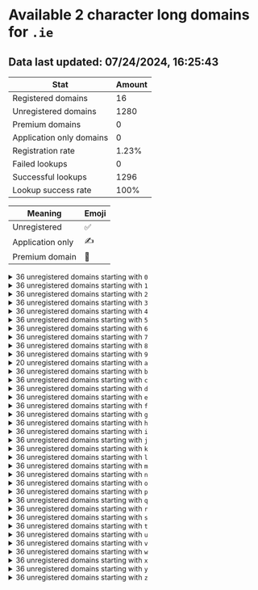 # Available 2 character long domains for `.ie`

## Data last updated: 07/24/2024, 16:25:43

|Stat|Amount|
|--|--|
|Registered domains|16|
|Unregistered domains|1280|
|Premium domains|0|
|Application only domains|0|
|Registration rate|1.23%|
|Failed lookups|0|
|Successful lookups|1296|
|Lookup success rate|100%|


|Meaning|Emoji|
|--|--|
|Unregistered|:white_check_mark:|
|Application only|:writing_hand:|
|Premium domain|:gem:|

<details>
<summary>36 unregistered domains starting with <bold><code>0</code></bold></summary>

|Type|Domain|
|--|--|
|:white_check_mark:|`00.ie`|
|:white_check_mark:|`01.ie`|
|:white_check_mark:|`02.ie`|
|:white_check_mark:|`03.ie`|
|:white_check_mark:|`04.ie`|
|:white_check_mark:|`05.ie`|
|:white_check_mark:|`06.ie`|
|:white_check_mark:|`07.ie`|
|:white_check_mark:|`08.ie`|
|:white_check_mark:|`09.ie`|
|:white_check_mark:|`0a.ie`|
|:white_check_mark:|`0b.ie`|
|:white_check_mark:|`0c.ie`|
|:white_check_mark:|`0d.ie`|
|:white_check_mark:|`0e.ie`|
|:white_check_mark:|`0f.ie`|
|:white_check_mark:|`0g.ie`|
|:white_check_mark:|`0h.ie`|
|:white_check_mark:|`0i.ie`|
|:white_check_mark:|`0j.ie`|
|:white_check_mark:|`0k.ie`|
|:white_check_mark:|`0l.ie`|
|:white_check_mark:|`0m.ie`|
|:white_check_mark:|`0n.ie`|
|:white_check_mark:|`0o.ie`|
|:white_check_mark:|`0p.ie`|
|:white_check_mark:|`0q.ie`|
|:white_check_mark:|`0r.ie`|
|:white_check_mark:|`0s.ie`|
|:white_check_mark:|`0t.ie`|
|:white_check_mark:|`0u.ie`|
|:white_check_mark:|`0v.ie`|
|:white_check_mark:|`0w.ie`|
|:white_check_mark:|`0x.ie`|
|:white_check_mark:|`0y.ie`|
|:white_check_mark:|`0z.ie`|
</details>
<details>
<summary>36 unregistered domains starting with <bold><code>1</code></bold></summary>

|Type|Domain|
|--|--|
|:white_check_mark:|`10.ie`|
|:white_check_mark:|`11.ie`|
|:white_check_mark:|`12.ie`|
|:white_check_mark:|`13.ie`|
|:white_check_mark:|`14.ie`|
|:white_check_mark:|`15.ie`|
|:white_check_mark:|`16.ie`|
|:white_check_mark:|`17.ie`|
|:white_check_mark:|`18.ie`|
|:white_check_mark:|`19.ie`|
|:white_check_mark:|`1a.ie`|
|:white_check_mark:|`1b.ie`|
|:white_check_mark:|`1c.ie`|
|:white_check_mark:|`1d.ie`|
|:white_check_mark:|`1e.ie`|
|:white_check_mark:|`1f.ie`|
|:white_check_mark:|`1g.ie`|
|:white_check_mark:|`1h.ie`|
|:white_check_mark:|`1i.ie`|
|:white_check_mark:|`1j.ie`|
|:white_check_mark:|`1k.ie`|
|:white_check_mark:|`1l.ie`|
|:white_check_mark:|`1m.ie`|
|:white_check_mark:|`1n.ie`|
|:white_check_mark:|`1o.ie`|
|:white_check_mark:|`1p.ie`|
|:white_check_mark:|`1q.ie`|
|:white_check_mark:|`1r.ie`|
|:white_check_mark:|`1s.ie`|
|:white_check_mark:|`1t.ie`|
|:white_check_mark:|`1u.ie`|
|:white_check_mark:|`1v.ie`|
|:white_check_mark:|`1w.ie`|
|:white_check_mark:|`1x.ie`|
|:white_check_mark:|`1y.ie`|
|:white_check_mark:|`1z.ie`|
</details>
<details>
<summary>36 unregistered domains starting with <bold><code>2</code></bold></summary>

|Type|Domain|
|--|--|
|:white_check_mark:|`20.ie`|
|:white_check_mark:|`21.ie`|
|:white_check_mark:|`22.ie`|
|:white_check_mark:|`23.ie`|
|:white_check_mark:|`24.ie`|
|:white_check_mark:|`25.ie`|
|:white_check_mark:|`26.ie`|
|:white_check_mark:|`27.ie`|
|:white_check_mark:|`28.ie`|
|:white_check_mark:|`29.ie`|
|:white_check_mark:|`2a.ie`|
|:white_check_mark:|`2b.ie`|
|:white_check_mark:|`2c.ie`|
|:white_check_mark:|`2d.ie`|
|:white_check_mark:|`2e.ie`|
|:white_check_mark:|`2f.ie`|
|:white_check_mark:|`2g.ie`|
|:white_check_mark:|`2h.ie`|
|:white_check_mark:|`2i.ie`|
|:white_check_mark:|`2j.ie`|
|:white_check_mark:|`2k.ie`|
|:white_check_mark:|`2l.ie`|
|:white_check_mark:|`2m.ie`|
|:white_check_mark:|`2n.ie`|
|:white_check_mark:|`2o.ie`|
|:white_check_mark:|`2p.ie`|
|:white_check_mark:|`2q.ie`|
|:white_check_mark:|`2r.ie`|
|:white_check_mark:|`2s.ie`|
|:white_check_mark:|`2t.ie`|
|:white_check_mark:|`2u.ie`|
|:white_check_mark:|`2v.ie`|
|:white_check_mark:|`2w.ie`|
|:white_check_mark:|`2x.ie`|
|:white_check_mark:|`2y.ie`|
|:white_check_mark:|`2z.ie`|
</details>
<details>
<summary>36 unregistered domains starting with <bold><code>3</code></bold></summary>

|Type|Domain|
|--|--|
|:white_check_mark:|`30.ie`|
|:white_check_mark:|`31.ie`|
|:white_check_mark:|`32.ie`|
|:white_check_mark:|`33.ie`|
|:white_check_mark:|`34.ie`|
|:white_check_mark:|`35.ie`|
|:white_check_mark:|`36.ie`|
|:white_check_mark:|`37.ie`|
|:white_check_mark:|`38.ie`|
|:white_check_mark:|`39.ie`|
|:white_check_mark:|`3a.ie`|
|:white_check_mark:|`3b.ie`|
|:white_check_mark:|`3c.ie`|
|:white_check_mark:|`3d.ie`|
|:white_check_mark:|`3e.ie`|
|:white_check_mark:|`3f.ie`|
|:white_check_mark:|`3g.ie`|
|:white_check_mark:|`3h.ie`|
|:white_check_mark:|`3i.ie`|
|:white_check_mark:|`3j.ie`|
|:white_check_mark:|`3k.ie`|
|:white_check_mark:|`3l.ie`|
|:white_check_mark:|`3m.ie`|
|:white_check_mark:|`3n.ie`|
|:white_check_mark:|`3o.ie`|
|:white_check_mark:|`3p.ie`|
|:white_check_mark:|`3q.ie`|
|:white_check_mark:|`3r.ie`|
|:white_check_mark:|`3s.ie`|
|:white_check_mark:|`3t.ie`|
|:white_check_mark:|`3u.ie`|
|:white_check_mark:|`3v.ie`|
|:white_check_mark:|`3w.ie`|
|:white_check_mark:|`3x.ie`|
|:white_check_mark:|`3y.ie`|
|:white_check_mark:|`3z.ie`|
</details>
<details>
<summary>36 unregistered domains starting with <bold><code>4</code></bold></summary>

|Type|Domain|
|--|--|
|:white_check_mark:|`40.ie`|
|:white_check_mark:|`41.ie`|
|:white_check_mark:|`42.ie`|
|:white_check_mark:|`43.ie`|
|:white_check_mark:|`44.ie`|
|:white_check_mark:|`45.ie`|
|:white_check_mark:|`46.ie`|
|:white_check_mark:|`47.ie`|
|:white_check_mark:|`48.ie`|
|:white_check_mark:|`49.ie`|
|:white_check_mark:|`4a.ie`|
|:white_check_mark:|`4b.ie`|
|:white_check_mark:|`4c.ie`|
|:white_check_mark:|`4d.ie`|
|:white_check_mark:|`4e.ie`|
|:white_check_mark:|`4f.ie`|
|:white_check_mark:|`4g.ie`|
|:white_check_mark:|`4h.ie`|
|:white_check_mark:|`4i.ie`|
|:white_check_mark:|`4j.ie`|
|:white_check_mark:|`4k.ie`|
|:white_check_mark:|`4l.ie`|
|:white_check_mark:|`4m.ie`|
|:white_check_mark:|`4n.ie`|
|:white_check_mark:|`4o.ie`|
|:white_check_mark:|`4p.ie`|
|:white_check_mark:|`4q.ie`|
|:white_check_mark:|`4r.ie`|
|:white_check_mark:|`4s.ie`|
|:white_check_mark:|`4t.ie`|
|:white_check_mark:|`4u.ie`|
|:white_check_mark:|`4v.ie`|
|:white_check_mark:|`4w.ie`|
|:white_check_mark:|`4x.ie`|
|:white_check_mark:|`4y.ie`|
|:white_check_mark:|`4z.ie`|
</details>
<details>
<summary>36 unregistered domains starting with <bold><code>5</code></bold></summary>

|Type|Domain|
|--|--|
|:white_check_mark:|`50.ie`|
|:white_check_mark:|`51.ie`|
|:white_check_mark:|`52.ie`|
|:white_check_mark:|`53.ie`|
|:white_check_mark:|`54.ie`|
|:white_check_mark:|`55.ie`|
|:white_check_mark:|`56.ie`|
|:white_check_mark:|`57.ie`|
|:white_check_mark:|`58.ie`|
|:white_check_mark:|`59.ie`|
|:white_check_mark:|`5a.ie`|
|:white_check_mark:|`5b.ie`|
|:white_check_mark:|`5c.ie`|
|:white_check_mark:|`5d.ie`|
|:white_check_mark:|`5e.ie`|
|:white_check_mark:|`5f.ie`|
|:white_check_mark:|`5g.ie`|
|:white_check_mark:|`5h.ie`|
|:white_check_mark:|`5i.ie`|
|:white_check_mark:|`5j.ie`|
|:white_check_mark:|`5k.ie`|
|:white_check_mark:|`5l.ie`|
|:white_check_mark:|`5m.ie`|
|:white_check_mark:|`5n.ie`|
|:white_check_mark:|`5o.ie`|
|:white_check_mark:|`5p.ie`|
|:white_check_mark:|`5q.ie`|
|:white_check_mark:|`5r.ie`|
|:white_check_mark:|`5s.ie`|
|:white_check_mark:|`5t.ie`|
|:white_check_mark:|`5u.ie`|
|:white_check_mark:|`5v.ie`|
|:white_check_mark:|`5w.ie`|
|:white_check_mark:|`5x.ie`|
|:white_check_mark:|`5y.ie`|
|:white_check_mark:|`5z.ie`|
</details>
<details>
<summary>36 unregistered domains starting with <bold><code>6</code></bold></summary>

|Type|Domain|
|--|--|
|:white_check_mark:|`60.ie`|
|:white_check_mark:|`61.ie`|
|:white_check_mark:|`62.ie`|
|:white_check_mark:|`63.ie`|
|:white_check_mark:|`64.ie`|
|:white_check_mark:|`65.ie`|
|:white_check_mark:|`66.ie`|
|:white_check_mark:|`67.ie`|
|:white_check_mark:|`68.ie`|
|:white_check_mark:|`69.ie`|
|:white_check_mark:|`6a.ie`|
|:white_check_mark:|`6b.ie`|
|:white_check_mark:|`6c.ie`|
|:white_check_mark:|`6d.ie`|
|:white_check_mark:|`6e.ie`|
|:white_check_mark:|`6f.ie`|
|:white_check_mark:|`6g.ie`|
|:white_check_mark:|`6h.ie`|
|:white_check_mark:|`6i.ie`|
|:white_check_mark:|`6j.ie`|
|:white_check_mark:|`6k.ie`|
|:white_check_mark:|`6l.ie`|
|:white_check_mark:|`6m.ie`|
|:white_check_mark:|`6n.ie`|
|:white_check_mark:|`6o.ie`|
|:white_check_mark:|`6p.ie`|
|:white_check_mark:|`6q.ie`|
|:white_check_mark:|`6r.ie`|
|:white_check_mark:|`6s.ie`|
|:white_check_mark:|`6t.ie`|
|:white_check_mark:|`6u.ie`|
|:white_check_mark:|`6v.ie`|
|:white_check_mark:|`6w.ie`|
|:white_check_mark:|`6x.ie`|
|:white_check_mark:|`6y.ie`|
|:white_check_mark:|`6z.ie`|
</details>
<details>
<summary>36 unregistered domains starting with <bold><code>7</code></bold></summary>

|Type|Domain|
|--|--|
|:white_check_mark:|`70.ie`|
|:white_check_mark:|`71.ie`|
|:white_check_mark:|`72.ie`|
|:white_check_mark:|`73.ie`|
|:white_check_mark:|`74.ie`|
|:white_check_mark:|`75.ie`|
|:white_check_mark:|`76.ie`|
|:white_check_mark:|`77.ie`|
|:white_check_mark:|`78.ie`|
|:white_check_mark:|`79.ie`|
|:white_check_mark:|`7a.ie`|
|:white_check_mark:|`7b.ie`|
|:white_check_mark:|`7c.ie`|
|:white_check_mark:|`7d.ie`|
|:white_check_mark:|`7e.ie`|
|:white_check_mark:|`7f.ie`|
|:white_check_mark:|`7g.ie`|
|:white_check_mark:|`7h.ie`|
|:white_check_mark:|`7i.ie`|
|:white_check_mark:|`7j.ie`|
|:white_check_mark:|`7k.ie`|
|:white_check_mark:|`7l.ie`|
|:white_check_mark:|`7m.ie`|
|:white_check_mark:|`7n.ie`|
|:white_check_mark:|`7o.ie`|
|:white_check_mark:|`7p.ie`|
|:white_check_mark:|`7q.ie`|
|:white_check_mark:|`7r.ie`|
|:white_check_mark:|`7s.ie`|
|:white_check_mark:|`7t.ie`|
|:white_check_mark:|`7u.ie`|
|:white_check_mark:|`7v.ie`|
|:white_check_mark:|`7w.ie`|
|:white_check_mark:|`7x.ie`|
|:white_check_mark:|`7y.ie`|
|:white_check_mark:|`7z.ie`|
</details>
<details>
<summary>36 unregistered domains starting with <bold><code>8</code></bold></summary>

|Type|Domain|
|--|--|
|:white_check_mark:|`80.ie`|
|:white_check_mark:|`81.ie`|
|:white_check_mark:|`82.ie`|
|:white_check_mark:|`83.ie`|
|:white_check_mark:|`84.ie`|
|:white_check_mark:|`85.ie`|
|:white_check_mark:|`86.ie`|
|:white_check_mark:|`87.ie`|
|:white_check_mark:|`88.ie`|
|:white_check_mark:|`89.ie`|
|:white_check_mark:|`8a.ie`|
|:white_check_mark:|`8b.ie`|
|:white_check_mark:|`8c.ie`|
|:white_check_mark:|`8d.ie`|
|:white_check_mark:|`8e.ie`|
|:white_check_mark:|`8f.ie`|
|:white_check_mark:|`8g.ie`|
|:white_check_mark:|`8h.ie`|
|:white_check_mark:|`8i.ie`|
|:white_check_mark:|`8j.ie`|
|:white_check_mark:|`8k.ie`|
|:white_check_mark:|`8l.ie`|
|:white_check_mark:|`8m.ie`|
|:white_check_mark:|`8n.ie`|
|:white_check_mark:|`8o.ie`|
|:white_check_mark:|`8p.ie`|
|:white_check_mark:|`8q.ie`|
|:white_check_mark:|`8r.ie`|
|:white_check_mark:|`8s.ie`|
|:white_check_mark:|`8t.ie`|
|:white_check_mark:|`8u.ie`|
|:white_check_mark:|`8v.ie`|
|:white_check_mark:|`8w.ie`|
|:white_check_mark:|`8x.ie`|
|:white_check_mark:|`8y.ie`|
|:white_check_mark:|`8z.ie`|
</details>
<details>
<summary>36 unregistered domains starting with <bold><code>9</code></bold></summary>

|Type|Domain|
|--|--|
|:white_check_mark:|`90.ie`|
|:white_check_mark:|`91.ie`|
|:white_check_mark:|`92.ie`|
|:white_check_mark:|`93.ie`|
|:white_check_mark:|`94.ie`|
|:white_check_mark:|`95.ie`|
|:white_check_mark:|`96.ie`|
|:white_check_mark:|`97.ie`|
|:white_check_mark:|`98.ie`|
|:white_check_mark:|`99.ie`|
|:white_check_mark:|`9a.ie`|
|:white_check_mark:|`9b.ie`|
|:white_check_mark:|`9c.ie`|
|:white_check_mark:|`9d.ie`|
|:white_check_mark:|`9e.ie`|
|:white_check_mark:|`9f.ie`|
|:white_check_mark:|`9g.ie`|
|:white_check_mark:|`9h.ie`|
|:white_check_mark:|`9i.ie`|
|:white_check_mark:|`9j.ie`|
|:white_check_mark:|`9k.ie`|
|:white_check_mark:|`9l.ie`|
|:white_check_mark:|`9m.ie`|
|:white_check_mark:|`9n.ie`|
|:white_check_mark:|`9o.ie`|
|:white_check_mark:|`9p.ie`|
|:white_check_mark:|`9q.ie`|
|:white_check_mark:|`9r.ie`|
|:white_check_mark:|`9s.ie`|
|:white_check_mark:|`9t.ie`|
|:white_check_mark:|`9u.ie`|
|:white_check_mark:|`9v.ie`|
|:white_check_mark:|`9w.ie`|
|:white_check_mark:|`9x.ie`|
|:white_check_mark:|`9y.ie`|
|:white_check_mark:|`9z.ie`|
</details>
<details>
<summary>20 unregistered domains starting with <bold><code>a</code></bold></summary>

|Type|Domain|
|--|--|
|:white_check_mark:|`a0.ie`|
|:white_check_mark:|`a1.ie`|
|:white_check_mark:|`a2.ie`|
|:white_check_mark:|`a3.ie`|
|:white_check_mark:|`a4.ie`|
|:white_check_mark:|`a5.ie`|
|:white_check_mark:|`a6.ie`|
|:white_check_mark:|`a7.ie`|
|:white_check_mark:|`a8.ie`|
|:white_check_mark:|`a9.ie`|
|:white_check_mark:|`aq.ie`|
|:white_check_mark:|`ar.ie`|
|:white_check_mark:|`as.ie`|
|:white_check_mark:|`at.ie`|
|:white_check_mark:|`au.ie`|
|:white_check_mark:|`av.ie`|
|:white_check_mark:|`aw.ie`|
|:white_check_mark:|`ax.ie`|
|:white_check_mark:|`ay.ie`|
|:white_check_mark:|`az.ie`|
</details>
<details>
<summary>36 unregistered domains starting with <bold><code>b</code></bold></summary>

|Type|Domain|
|--|--|
|:white_check_mark:|`b0.ie`|
|:white_check_mark:|`b1.ie`|
|:white_check_mark:|`b2.ie`|
|:white_check_mark:|`b3.ie`|
|:white_check_mark:|`b4.ie`|
|:white_check_mark:|`b5.ie`|
|:white_check_mark:|`b6.ie`|
|:white_check_mark:|`b7.ie`|
|:white_check_mark:|`b8.ie`|
|:white_check_mark:|`b9.ie`|
|:white_check_mark:|`ba.ie`|
|:white_check_mark:|`bb.ie`|
|:white_check_mark:|`bc.ie`|
|:white_check_mark:|`bd.ie`|
|:white_check_mark:|`be.ie`|
|:white_check_mark:|`bf.ie`|
|:white_check_mark:|`bg.ie`|
|:white_check_mark:|`bh.ie`|
|:white_check_mark:|`bi.ie`|
|:white_check_mark:|`bj.ie`|
|:white_check_mark:|`bk.ie`|
|:white_check_mark:|`bl.ie`|
|:white_check_mark:|`bm.ie`|
|:white_check_mark:|`bn.ie`|
|:white_check_mark:|`bo.ie`|
|:white_check_mark:|`bp.ie`|
|:white_check_mark:|`bq.ie`|
|:white_check_mark:|`br.ie`|
|:white_check_mark:|`bs.ie`|
|:white_check_mark:|`bt.ie`|
|:white_check_mark:|`bu.ie`|
|:white_check_mark:|`bv.ie`|
|:white_check_mark:|`bw.ie`|
|:white_check_mark:|`bx.ie`|
|:white_check_mark:|`by.ie`|
|:white_check_mark:|`bz.ie`|
</details>
<details>
<summary>36 unregistered domains starting with <bold><code>c</code></bold></summary>

|Type|Domain|
|--|--|
|:white_check_mark:|`c0.ie`|
|:white_check_mark:|`c1.ie`|
|:white_check_mark:|`c2.ie`|
|:white_check_mark:|`c3.ie`|
|:white_check_mark:|`c4.ie`|
|:white_check_mark:|`c5.ie`|
|:white_check_mark:|`c6.ie`|
|:white_check_mark:|`c7.ie`|
|:white_check_mark:|`c8.ie`|
|:white_check_mark:|`c9.ie`|
|:white_check_mark:|`ca.ie`|
|:white_check_mark:|`cb.ie`|
|:white_check_mark:|`cc.ie`|
|:white_check_mark:|`cd.ie`|
|:white_check_mark:|`ce.ie`|
|:white_check_mark:|`cf.ie`|
|:white_check_mark:|`cg.ie`|
|:white_check_mark:|`ch.ie`|
|:white_check_mark:|`ci.ie`|
|:white_check_mark:|`cj.ie`|
|:white_check_mark:|`ck.ie`|
|:white_check_mark:|`cl.ie`|
|:white_check_mark:|`cm.ie`|
|:white_check_mark:|`cn.ie`|
|:white_check_mark:|`co.ie`|
|:white_check_mark:|`cp.ie`|
|:white_check_mark:|`cq.ie`|
|:white_check_mark:|`cr.ie`|
|:white_check_mark:|`cs.ie`|
|:white_check_mark:|`ct.ie`|
|:white_check_mark:|`cu.ie`|
|:white_check_mark:|`cv.ie`|
|:white_check_mark:|`cw.ie`|
|:white_check_mark:|`cx.ie`|
|:white_check_mark:|`cy.ie`|
|:white_check_mark:|`cz.ie`|
</details>
<details>
<summary>36 unregistered domains starting with <bold><code>d</code></bold></summary>

|Type|Domain|
|--|--|
|:white_check_mark:|`d0.ie`|
|:white_check_mark:|`d1.ie`|
|:white_check_mark:|`d2.ie`|
|:white_check_mark:|`d3.ie`|
|:white_check_mark:|`d4.ie`|
|:white_check_mark:|`d5.ie`|
|:white_check_mark:|`d6.ie`|
|:white_check_mark:|`d7.ie`|
|:white_check_mark:|`d8.ie`|
|:white_check_mark:|`d9.ie`|
|:white_check_mark:|`da.ie`|
|:white_check_mark:|`db.ie`|
|:white_check_mark:|`dc.ie`|
|:white_check_mark:|`dd.ie`|
|:white_check_mark:|`de.ie`|
|:white_check_mark:|`df.ie`|
|:white_check_mark:|`dg.ie`|
|:white_check_mark:|`dh.ie`|
|:white_check_mark:|`di.ie`|
|:white_check_mark:|`dj.ie`|
|:white_check_mark:|`dk.ie`|
|:white_check_mark:|`dl.ie`|
|:white_check_mark:|`dm.ie`|
|:white_check_mark:|`dn.ie`|
|:white_check_mark:|`do.ie`|
|:white_check_mark:|`dp.ie`|
|:white_check_mark:|`dq.ie`|
|:white_check_mark:|`dr.ie`|
|:white_check_mark:|`ds.ie`|
|:white_check_mark:|`dt.ie`|
|:white_check_mark:|`du.ie`|
|:white_check_mark:|`dv.ie`|
|:white_check_mark:|`dw.ie`|
|:white_check_mark:|`dx.ie`|
|:white_check_mark:|`dy.ie`|
|:white_check_mark:|`dz.ie`|
</details>
<details>
<summary>36 unregistered domains starting with <bold><code>e</code></bold></summary>

|Type|Domain|
|--|--|
|:white_check_mark:|`e0.ie`|
|:white_check_mark:|`e1.ie`|
|:white_check_mark:|`e2.ie`|
|:white_check_mark:|`e3.ie`|
|:white_check_mark:|`e4.ie`|
|:white_check_mark:|`e5.ie`|
|:white_check_mark:|`e6.ie`|
|:white_check_mark:|`e7.ie`|
|:white_check_mark:|`e8.ie`|
|:white_check_mark:|`e9.ie`|
|:white_check_mark:|`ea.ie`|
|:white_check_mark:|`eb.ie`|
|:white_check_mark:|`ec.ie`|
|:white_check_mark:|`ed.ie`|
|:white_check_mark:|`ee.ie`|
|:white_check_mark:|`ef.ie`|
|:white_check_mark:|`eg.ie`|
|:white_check_mark:|`eh.ie`|
|:white_check_mark:|`ei.ie`|
|:white_check_mark:|`ej.ie`|
|:white_check_mark:|`ek.ie`|
|:white_check_mark:|`el.ie`|
|:white_check_mark:|`em.ie`|
|:white_check_mark:|`en.ie`|
|:white_check_mark:|`eo.ie`|
|:white_check_mark:|`ep.ie`|
|:white_check_mark:|`eq.ie`|
|:white_check_mark:|`er.ie`|
|:white_check_mark:|`es.ie`|
|:white_check_mark:|`et.ie`|
|:white_check_mark:|`eu.ie`|
|:white_check_mark:|`ev.ie`|
|:white_check_mark:|`ew.ie`|
|:white_check_mark:|`ex.ie`|
|:white_check_mark:|`ey.ie`|
|:white_check_mark:|`ez.ie`|
</details>
<details>
<summary>36 unregistered domains starting with <bold><code>f</code></bold></summary>

|Type|Domain|
|--|--|
|:white_check_mark:|`f0.ie`|
|:white_check_mark:|`f1.ie`|
|:white_check_mark:|`f2.ie`|
|:white_check_mark:|`f3.ie`|
|:white_check_mark:|`f4.ie`|
|:white_check_mark:|`f5.ie`|
|:white_check_mark:|`f6.ie`|
|:white_check_mark:|`f7.ie`|
|:white_check_mark:|`f8.ie`|
|:white_check_mark:|`f9.ie`|
|:white_check_mark:|`fa.ie`|
|:white_check_mark:|`fb.ie`|
|:white_check_mark:|`fc.ie`|
|:white_check_mark:|`fd.ie`|
|:white_check_mark:|`fe.ie`|
|:white_check_mark:|`ff.ie`|
|:white_check_mark:|`fg.ie`|
|:white_check_mark:|`fh.ie`|
|:white_check_mark:|`fi.ie`|
|:white_check_mark:|`fj.ie`|
|:white_check_mark:|`fk.ie`|
|:white_check_mark:|`fl.ie`|
|:white_check_mark:|`fm.ie`|
|:white_check_mark:|`fn.ie`|
|:white_check_mark:|`fo.ie`|
|:white_check_mark:|`fp.ie`|
|:white_check_mark:|`fq.ie`|
|:white_check_mark:|`fr.ie`|
|:white_check_mark:|`fs.ie`|
|:white_check_mark:|`ft.ie`|
|:white_check_mark:|`fu.ie`|
|:white_check_mark:|`fv.ie`|
|:white_check_mark:|`fw.ie`|
|:white_check_mark:|`fx.ie`|
|:white_check_mark:|`fy.ie`|
|:white_check_mark:|`fz.ie`|
</details>
<details>
<summary>36 unregistered domains starting with <bold><code>g</code></bold></summary>

|Type|Domain|
|--|--|
|:white_check_mark:|`g0.ie`|
|:white_check_mark:|`g1.ie`|
|:white_check_mark:|`g2.ie`|
|:white_check_mark:|`g3.ie`|
|:white_check_mark:|`g4.ie`|
|:white_check_mark:|`g5.ie`|
|:white_check_mark:|`g6.ie`|
|:white_check_mark:|`g7.ie`|
|:white_check_mark:|`g8.ie`|
|:white_check_mark:|`g9.ie`|
|:white_check_mark:|`ga.ie`|
|:white_check_mark:|`gb.ie`|
|:white_check_mark:|`gc.ie`|
|:white_check_mark:|`gd.ie`|
|:white_check_mark:|`ge.ie`|
|:white_check_mark:|`gf.ie`|
|:white_check_mark:|`gg.ie`|
|:white_check_mark:|`gh.ie`|
|:white_check_mark:|`gi.ie`|
|:white_check_mark:|`gj.ie`|
|:white_check_mark:|`gk.ie`|
|:white_check_mark:|`gl.ie`|
|:white_check_mark:|`gm.ie`|
|:white_check_mark:|`gn.ie`|
|:white_check_mark:|`go.ie`|
|:white_check_mark:|`gp.ie`|
|:white_check_mark:|`gq.ie`|
|:white_check_mark:|`gr.ie`|
|:white_check_mark:|`gs.ie`|
|:white_check_mark:|`gt.ie`|
|:white_check_mark:|`gu.ie`|
|:white_check_mark:|`gv.ie`|
|:white_check_mark:|`gw.ie`|
|:white_check_mark:|`gx.ie`|
|:white_check_mark:|`gy.ie`|
|:white_check_mark:|`gz.ie`|
</details>
<details>
<summary>36 unregistered domains starting with <bold><code>h</code></bold></summary>

|Type|Domain|
|--|--|
|:white_check_mark:|`h0.ie`|
|:white_check_mark:|`h1.ie`|
|:white_check_mark:|`h2.ie`|
|:white_check_mark:|`h3.ie`|
|:white_check_mark:|`h4.ie`|
|:white_check_mark:|`h5.ie`|
|:white_check_mark:|`h6.ie`|
|:white_check_mark:|`h7.ie`|
|:white_check_mark:|`h8.ie`|
|:white_check_mark:|`h9.ie`|
|:white_check_mark:|`ha.ie`|
|:white_check_mark:|`hb.ie`|
|:white_check_mark:|`hc.ie`|
|:white_check_mark:|`hd.ie`|
|:white_check_mark:|`he.ie`|
|:white_check_mark:|`hf.ie`|
|:white_check_mark:|`hg.ie`|
|:white_check_mark:|`hh.ie`|
|:white_check_mark:|`hi.ie`|
|:white_check_mark:|`hj.ie`|
|:white_check_mark:|`hk.ie`|
|:white_check_mark:|`hl.ie`|
|:white_check_mark:|`hm.ie`|
|:white_check_mark:|`hn.ie`|
|:white_check_mark:|`ho.ie`|
|:white_check_mark:|`hp.ie`|
|:white_check_mark:|`hq.ie`|
|:white_check_mark:|`hr.ie`|
|:white_check_mark:|`hs.ie`|
|:white_check_mark:|`ht.ie`|
|:white_check_mark:|`hu.ie`|
|:white_check_mark:|`hv.ie`|
|:white_check_mark:|`hw.ie`|
|:white_check_mark:|`hx.ie`|
|:white_check_mark:|`hy.ie`|
|:white_check_mark:|`hz.ie`|
</details>
<details>
<summary>36 unregistered domains starting with <bold><code>i</code></bold></summary>

|Type|Domain|
|--|--|
|:white_check_mark:|`i0.ie`|
|:white_check_mark:|`i1.ie`|
|:white_check_mark:|`i2.ie`|
|:white_check_mark:|`i3.ie`|
|:white_check_mark:|`i4.ie`|
|:white_check_mark:|`i5.ie`|
|:white_check_mark:|`i6.ie`|
|:white_check_mark:|`i7.ie`|
|:white_check_mark:|`i8.ie`|
|:white_check_mark:|`i9.ie`|
|:white_check_mark:|`ia.ie`|
|:white_check_mark:|`ib.ie`|
|:white_check_mark:|`ic.ie`|
|:white_check_mark:|`id.ie`|
|:white_check_mark:|`ie.ie`|
|:white_check_mark:|`if.ie`|
|:white_check_mark:|`ig.ie`|
|:white_check_mark:|`ih.ie`|
|:white_check_mark:|`ii.ie`|
|:white_check_mark:|`ij.ie`|
|:white_check_mark:|`ik.ie`|
|:white_check_mark:|`il.ie`|
|:white_check_mark:|`im.ie`|
|:white_check_mark:|`in.ie`|
|:white_check_mark:|`io.ie`|
|:white_check_mark:|`ip.ie`|
|:white_check_mark:|`iq.ie`|
|:white_check_mark:|`ir.ie`|
|:white_check_mark:|`is.ie`|
|:white_check_mark:|`it.ie`|
|:white_check_mark:|`iu.ie`|
|:white_check_mark:|`iv.ie`|
|:white_check_mark:|`iw.ie`|
|:white_check_mark:|`ix.ie`|
|:white_check_mark:|`iy.ie`|
|:white_check_mark:|`iz.ie`|
</details>
<details>
<summary>36 unregistered domains starting with <bold><code>j</code></bold></summary>

|Type|Domain|
|--|--|
|:white_check_mark:|`j0.ie`|
|:white_check_mark:|`j1.ie`|
|:white_check_mark:|`j2.ie`|
|:white_check_mark:|`j3.ie`|
|:white_check_mark:|`j4.ie`|
|:white_check_mark:|`j5.ie`|
|:white_check_mark:|`j6.ie`|
|:white_check_mark:|`j7.ie`|
|:white_check_mark:|`j8.ie`|
|:white_check_mark:|`j9.ie`|
|:white_check_mark:|`ja.ie`|
|:white_check_mark:|`jb.ie`|
|:white_check_mark:|`jc.ie`|
|:white_check_mark:|`jd.ie`|
|:white_check_mark:|`je.ie`|
|:white_check_mark:|`jf.ie`|
|:white_check_mark:|`jg.ie`|
|:white_check_mark:|`jh.ie`|
|:white_check_mark:|`ji.ie`|
|:white_check_mark:|`jj.ie`|
|:white_check_mark:|`jk.ie`|
|:white_check_mark:|`jl.ie`|
|:white_check_mark:|`jm.ie`|
|:white_check_mark:|`jn.ie`|
|:white_check_mark:|`jo.ie`|
|:white_check_mark:|`jp.ie`|
|:white_check_mark:|`jq.ie`|
|:white_check_mark:|`jr.ie`|
|:white_check_mark:|`js.ie`|
|:white_check_mark:|`jt.ie`|
|:white_check_mark:|`ju.ie`|
|:white_check_mark:|`jv.ie`|
|:white_check_mark:|`jw.ie`|
|:white_check_mark:|`jx.ie`|
|:white_check_mark:|`jy.ie`|
|:white_check_mark:|`jz.ie`|
</details>
<details>
<summary>36 unregistered domains starting with <bold><code>k</code></bold></summary>

|Type|Domain|
|--|--|
|:white_check_mark:|`k0.ie`|
|:white_check_mark:|`k1.ie`|
|:white_check_mark:|`k2.ie`|
|:white_check_mark:|`k3.ie`|
|:white_check_mark:|`k4.ie`|
|:white_check_mark:|`k5.ie`|
|:white_check_mark:|`k6.ie`|
|:white_check_mark:|`k7.ie`|
|:white_check_mark:|`k8.ie`|
|:white_check_mark:|`k9.ie`|
|:white_check_mark:|`ka.ie`|
|:white_check_mark:|`kb.ie`|
|:white_check_mark:|`kc.ie`|
|:white_check_mark:|`kd.ie`|
|:white_check_mark:|`ke.ie`|
|:white_check_mark:|`kf.ie`|
|:white_check_mark:|`kg.ie`|
|:white_check_mark:|`kh.ie`|
|:white_check_mark:|`ki.ie`|
|:white_check_mark:|`kj.ie`|
|:white_check_mark:|`kk.ie`|
|:white_check_mark:|`kl.ie`|
|:white_check_mark:|`km.ie`|
|:white_check_mark:|`kn.ie`|
|:white_check_mark:|`ko.ie`|
|:white_check_mark:|`kp.ie`|
|:white_check_mark:|`kq.ie`|
|:white_check_mark:|`kr.ie`|
|:white_check_mark:|`ks.ie`|
|:white_check_mark:|`kt.ie`|
|:white_check_mark:|`ku.ie`|
|:white_check_mark:|`kv.ie`|
|:white_check_mark:|`kw.ie`|
|:white_check_mark:|`kx.ie`|
|:white_check_mark:|`ky.ie`|
|:white_check_mark:|`kz.ie`|
</details>
<details>
<summary>36 unregistered domains starting with <bold><code>l</code></bold></summary>

|Type|Domain|
|--|--|
|:white_check_mark:|`l0.ie`|
|:white_check_mark:|`l1.ie`|
|:white_check_mark:|`l2.ie`|
|:white_check_mark:|`l3.ie`|
|:white_check_mark:|`l4.ie`|
|:white_check_mark:|`l5.ie`|
|:white_check_mark:|`l6.ie`|
|:white_check_mark:|`l7.ie`|
|:white_check_mark:|`l8.ie`|
|:white_check_mark:|`l9.ie`|
|:white_check_mark:|`la.ie`|
|:white_check_mark:|`lb.ie`|
|:white_check_mark:|`lc.ie`|
|:white_check_mark:|`ld.ie`|
|:white_check_mark:|`le.ie`|
|:white_check_mark:|`lf.ie`|
|:white_check_mark:|`lg.ie`|
|:white_check_mark:|`lh.ie`|
|:white_check_mark:|`li.ie`|
|:white_check_mark:|`lj.ie`|
|:white_check_mark:|`lk.ie`|
|:white_check_mark:|`ll.ie`|
|:white_check_mark:|`lm.ie`|
|:white_check_mark:|`ln.ie`|
|:white_check_mark:|`lo.ie`|
|:white_check_mark:|`lp.ie`|
|:white_check_mark:|`lq.ie`|
|:white_check_mark:|`lr.ie`|
|:white_check_mark:|`ls.ie`|
|:white_check_mark:|`lt.ie`|
|:white_check_mark:|`lu.ie`|
|:white_check_mark:|`lv.ie`|
|:white_check_mark:|`lw.ie`|
|:white_check_mark:|`lx.ie`|
|:white_check_mark:|`ly.ie`|
|:white_check_mark:|`lz.ie`|
</details>
<details>
<summary>36 unregistered domains starting with <bold><code>m</code></bold></summary>

|Type|Domain|
|--|--|
|:white_check_mark:|`m0.ie`|
|:white_check_mark:|`m1.ie`|
|:white_check_mark:|`m2.ie`|
|:white_check_mark:|`m3.ie`|
|:white_check_mark:|`m4.ie`|
|:white_check_mark:|`m5.ie`|
|:white_check_mark:|`m6.ie`|
|:white_check_mark:|`m7.ie`|
|:white_check_mark:|`m8.ie`|
|:white_check_mark:|`m9.ie`|
|:white_check_mark:|`ma.ie`|
|:white_check_mark:|`mb.ie`|
|:white_check_mark:|`mc.ie`|
|:white_check_mark:|`md.ie`|
|:white_check_mark:|`me.ie`|
|:white_check_mark:|`mf.ie`|
|:white_check_mark:|`mg.ie`|
|:white_check_mark:|`mh.ie`|
|:white_check_mark:|`mi.ie`|
|:white_check_mark:|`mj.ie`|
|:white_check_mark:|`mk.ie`|
|:white_check_mark:|`ml.ie`|
|:white_check_mark:|`mm.ie`|
|:white_check_mark:|`mn.ie`|
|:white_check_mark:|`mo.ie`|
|:white_check_mark:|`mp.ie`|
|:white_check_mark:|`mq.ie`|
|:white_check_mark:|`mr.ie`|
|:white_check_mark:|`ms.ie`|
|:white_check_mark:|`mt.ie`|
|:white_check_mark:|`mu.ie`|
|:white_check_mark:|`mv.ie`|
|:white_check_mark:|`mw.ie`|
|:white_check_mark:|`mx.ie`|
|:white_check_mark:|`my.ie`|
|:white_check_mark:|`mz.ie`|
</details>
<details>
<summary>36 unregistered domains starting with <bold><code>n</code></bold></summary>

|Type|Domain|
|--|--|
|:white_check_mark:|`n0.ie`|
|:white_check_mark:|`n1.ie`|
|:white_check_mark:|`n2.ie`|
|:white_check_mark:|`n3.ie`|
|:white_check_mark:|`n4.ie`|
|:white_check_mark:|`n5.ie`|
|:white_check_mark:|`n6.ie`|
|:white_check_mark:|`n7.ie`|
|:white_check_mark:|`n8.ie`|
|:white_check_mark:|`n9.ie`|
|:white_check_mark:|`na.ie`|
|:white_check_mark:|`nb.ie`|
|:white_check_mark:|`nc.ie`|
|:white_check_mark:|`nd.ie`|
|:white_check_mark:|`ne.ie`|
|:white_check_mark:|`nf.ie`|
|:white_check_mark:|`ng.ie`|
|:white_check_mark:|`nh.ie`|
|:white_check_mark:|`ni.ie`|
|:white_check_mark:|`nj.ie`|
|:white_check_mark:|`nk.ie`|
|:white_check_mark:|`nl.ie`|
|:white_check_mark:|`nm.ie`|
|:white_check_mark:|`nn.ie`|
|:white_check_mark:|`no.ie`|
|:white_check_mark:|`np.ie`|
|:white_check_mark:|`nq.ie`|
|:white_check_mark:|`nr.ie`|
|:white_check_mark:|`ns.ie`|
|:white_check_mark:|`nt.ie`|
|:white_check_mark:|`nu.ie`|
|:white_check_mark:|`nv.ie`|
|:white_check_mark:|`nw.ie`|
|:white_check_mark:|`nx.ie`|
|:white_check_mark:|`ny.ie`|
|:white_check_mark:|`nz.ie`|
</details>
<details>
<summary>36 unregistered domains starting with <bold><code>o</code></bold></summary>

|Type|Domain|
|--|--|
|:white_check_mark:|`o0.ie`|
|:white_check_mark:|`o1.ie`|
|:white_check_mark:|`o2.ie`|
|:white_check_mark:|`o3.ie`|
|:white_check_mark:|`o4.ie`|
|:white_check_mark:|`o5.ie`|
|:white_check_mark:|`o6.ie`|
|:white_check_mark:|`o7.ie`|
|:white_check_mark:|`o8.ie`|
|:white_check_mark:|`o9.ie`|
|:white_check_mark:|`oa.ie`|
|:white_check_mark:|`ob.ie`|
|:white_check_mark:|`oc.ie`|
|:white_check_mark:|`od.ie`|
|:white_check_mark:|`oe.ie`|
|:white_check_mark:|`of.ie`|
|:white_check_mark:|`og.ie`|
|:white_check_mark:|`oh.ie`|
|:white_check_mark:|`oi.ie`|
|:white_check_mark:|`oj.ie`|
|:white_check_mark:|`ok.ie`|
|:white_check_mark:|`ol.ie`|
|:white_check_mark:|`om.ie`|
|:white_check_mark:|`on.ie`|
|:white_check_mark:|`oo.ie`|
|:white_check_mark:|`op.ie`|
|:white_check_mark:|`oq.ie`|
|:white_check_mark:|`or.ie`|
|:white_check_mark:|`os.ie`|
|:white_check_mark:|`ot.ie`|
|:white_check_mark:|`ou.ie`|
|:white_check_mark:|`ov.ie`|
|:white_check_mark:|`ow.ie`|
|:white_check_mark:|`ox.ie`|
|:white_check_mark:|`oy.ie`|
|:white_check_mark:|`oz.ie`|
</details>
<details>
<summary>36 unregistered domains starting with <bold><code>p</code></bold></summary>

|Type|Domain|
|--|--|
|:white_check_mark:|`p0.ie`|
|:white_check_mark:|`p1.ie`|
|:white_check_mark:|`p2.ie`|
|:white_check_mark:|`p3.ie`|
|:white_check_mark:|`p4.ie`|
|:white_check_mark:|`p5.ie`|
|:white_check_mark:|`p6.ie`|
|:white_check_mark:|`p7.ie`|
|:white_check_mark:|`p8.ie`|
|:white_check_mark:|`p9.ie`|
|:white_check_mark:|`pa.ie`|
|:white_check_mark:|`pb.ie`|
|:white_check_mark:|`pc.ie`|
|:white_check_mark:|`pd.ie`|
|:white_check_mark:|`pe.ie`|
|:white_check_mark:|`pf.ie`|
|:white_check_mark:|`pg.ie`|
|:white_check_mark:|`ph.ie`|
|:white_check_mark:|`pi.ie`|
|:white_check_mark:|`pj.ie`|
|:white_check_mark:|`pk.ie`|
|:white_check_mark:|`pl.ie`|
|:white_check_mark:|`pm.ie`|
|:white_check_mark:|`pn.ie`|
|:white_check_mark:|`po.ie`|
|:white_check_mark:|`pp.ie`|
|:white_check_mark:|`pq.ie`|
|:white_check_mark:|`pr.ie`|
|:white_check_mark:|`ps.ie`|
|:white_check_mark:|`pt.ie`|
|:white_check_mark:|`pu.ie`|
|:white_check_mark:|`pv.ie`|
|:white_check_mark:|`pw.ie`|
|:white_check_mark:|`px.ie`|
|:white_check_mark:|`py.ie`|
|:white_check_mark:|`pz.ie`|
</details>
<details>
<summary>36 unregistered domains starting with <bold><code>q</code></bold></summary>

|Type|Domain|
|--|--|
|:white_check_mark:|`q0.ie`|
|:white_check_mark:|`q1.ie`|
|:white_check_mark:|`q2.ie`|
|:white_check_mark:|`q3.ie`|
|:white_check_mark:|`q4.ie`|
|:white_check_mark:|`q5.ie`|
|:white_check_mark:|`q6.ie`|
|:white_check_mark:|`q7.ie`|
|:white_check_mark:|`q8.ie`|
|:white_check_mark:|`q9.ie`|
|:white_check_mark:|`qa.ie`|
|:white_check_mark:|`qb.ie`|
|:white_check_mark:|`qc.ie`|
|:white_check_mark:|`qd.ie`|
|:white_check_mark:|`qe.ie`|
|:white_check_mark:|`qf.ie`|
|:white_check_mark:|`qg.ie`|
|:white_check_mark:|`qh.ie`|
|:white_check_mark:|`qi.ie`|
|:white_check_mark:|`qj.ie`|
|:white_check_mark:|`qk.ie`|
|:white_check_mark:|`ql.ie`|
|:white_check_mark:|`qm.ie`|
|:white_check_mark:|`qn.ie`|
|:white_check_mark:|`qo.ie`|
|:white_check_mark:|`qp.ie`|
|:white_check_mark:|`qq.ie`|
|:white_check_mark:|`qr.ie`|
|:white_check_mark:|`qs.ie`|
|:white_check_mark:|`qt.ie`|
|:white_check_mark:|`qu.ie`|
|:white_check_mark:|`qv.ie`|
|:white_check_mark:|`qw.ie`|
|:white_check_mark:|`qx.ie`|
|:white_check_mark:|`qy.ie`|
|:white_check_mark:|`qz.ie`|
</details>
<details>
<summary>36 unregistered domains starting with <bold><code>r</code></bold></summary>

|Type|Domain|
|--|--|
|:white_check_mark:|`r0.ie`|
|:white_check_mark:|`r1.ie`|
|:white_check_mark:|`r2.ie`|
|:white_check_mark:|`r3.ie`|
|:white_check_mark:|`r4.ie`|
|:white_check_mark:|`r5.ie`|
|:white_check_mark:|`r6.ie`|
|:white_check_mark:|`r7.ie`|
|:white_check_mark:|`r8.ie`|
|:white_check_mark:|`r9.ie`|
|:white_check_mark:|`ra.ie`|
|:white_check_mark:|`rb.ie`|
|:white_check_mark:|`rc.ie`|
|:white_check_mark:|`rd.ie`|
|:white_check_mark:|`re.ie`|
|:white_check_mark:|`rf.ie`|
|:white_check_mark:|`rg.ie`|
|:white_check_mark:|`rh.ie`|
|:white_check_mark:|`ri.ie`|
|:white_check_mark:|`rj.ie`|
|:white_check_mark:|`rk.ie`|
|:white_check_mark:|`rl.ie`|
|:white_check_mark:|`rm.ie`|
|:white_check_mark:|`rn.ie`|
|:white_check_mark:|`ro.ie`|
|:white_check_mark:|`rp.ie`|
|:white_check_mark:|`rq.ie`|
|:white_check_mark:|`rr.ie`|
|:white_check_mark:|`rs.ie`|
|:white_check_mark:|`rt.ie`|
|:white_check_mark:|`ru.ie`|
|:white_check_mark:|`rv.ie`|
|:white_check_mark:|`rw.ie`|
|:white_check_mark:|`rx.ie`|
|:white_check_mark:|`ry.ie`|
|:white_check_mark:|`rz.ie`|
</details>
<details>
<summary>36 unregistered domains starting with <bold><code>s</code></bold></summary>

|Type|Domain|
|--|--|
|:white_check_mark:|`s0.ie`|
|:white_check_mark:|`s1.ie`|
|:white_check_mark:|`s2.ie`|
|:white_check_mark:|`s3.ie`|
|:white_check_mark:|`s4.ie`|
|:white_check_mark:|`s5.ie`|
|:white_check_mark:|`s6.ie`|
|:white_check_mark:|`s7.ie`|
|:white_check_mark:|`s8.ie`|
|:white_check_mark:|`s9.ie`|
|:white_check_mark:|`sa.ie`|
|:white_check_mark:|`sb.ie`|
|:white_check_mark:|`sc.ie`|
|:white_check_mark:|`sd.ie`|
|:white_check_mark:|`se.ie`|
|:white_check_mark:|`sf.ie`|
|:white_check_mark:|`sg.ie`|
|:white_check_mark:|`sh.ie`|
|:white_check_mark:|`si.ie`|
|:white_check_mark:|`sj.ie`|
|:white_check_mark:|`sk.ie`|
|:white_check_mark:|`sl.ie`|
|:white_check_mark:|`sm.ie`|
|:white_check_mark:|`sn.ie`|
|:white_check_mark:|`so.ie`|
|:white_check_mark:|`sp.ie`|
|:white_check_mark:|`sq.ie`|
|:white_check_mark:|`sr.ie`|
|:white_check_mark:|`ss.ie`|
|:white_check_mark:|`st.ie`|
|:white_check_mark:|`su.ie`|
|:white_check_mark:|`sv.ie`|
|:white_check_mark:|`sw.ie`|
|:white_check_mark:|`sx.ie`|
|:white_check_mark:|`sy.ie`|
|:white_check_mark:|`sz.ie`|
</details>
<details>
<summary>36 unregistered domains starting with <bold><code>t</code></bold></summary>

|Type|Domain|
|--|--|
|:white_check_mark:|`t0.ie`|
|:white_check_mark:|`t1.ie`|
|:white_check_mark:|`t2.ie`|
|:white_check_mark:|`t3.ie`|
|:white_check_mark:|`t4.ie`|
|:white_check_mark:|`t5.ie`|
|:white_check_mark:|`t6.ie`|
|:white_check_mark:|`t7.ie`|
|:white_check_mark:|`t8.ie`|
|:white_check_mark:|`t9.ie`|
|:white_check_mark:|`ta.ie`|
|:white_check_mark:|`tb.ie`|
|:white_check_mark:|`tc.ie`|
|:white_check_mark:|`td.ie`|
|:white_check_mark:|`te.ie`|
|:white_check_mark:|`tf.ie`|
|:white_check_mark:|`tg.ie`|
|:white_check_mark:|`th.ie`|
|:white_check_mark:|`ti.ie`|
|:white_check_mark:|`tj.ie`|
|:white_check_mark:|`tk.ie`|
|:white_check_mark:|`tl.ie`|
|:white_check_mark:|`tm.ie`|
|:white_check_mark:|`tn.ie`|
|:white_check_mark:|`to.ie`|
|:white_check_mark:|`tp.ie`|
|:white_check_mark:|`tq.ie`|
|:white_check_mark:|`tr.ie`|
|:white_check_mark:|`ts.ie`|
|:white_check_mark:|`tt.ie`|
|:white_check_mark:|`tu.ie`|
|:white_check_mark:|`tv.ie`|
|:white_check_mark:|`tw.ie`|
|:white_check_mark:|`tx.ie`|
|:white_check_mark:|`ty.ie`|
|:white_check_mark:|`tz.ie`|
</details>
<details>
<summary>36 unregistered domains starting with <bold><code>u</code></bold></summary>

|Type|Domain|
|--|--|
|:white_check_mark:|`u0.ie`|
|:white_check_mark:|`u1.ie`|
|:white_check_mark:|`u2.ie`|
|:white_check_mark:|`u3.ie`|
|:white_check_mark:|`u4.ie`|
|:white_check_mark:|`u5.ie`|
|:white_check_mark:|`u6.ie`|
|:white_check_mark:|`u7.ie`|
|:white_check_mark:|`u8.ie`|
|:white_check_mark:|`u9.ie`|
|:white_check_mark:|`ua.ie`|
|:white_check_mark:|`ub.ie`|
|:white_check_mark:|`uc.ie`|
|:white_check_mark:|`ud.ie`|
|:white_check_mark:|`ue.ie`|
|:white_check_mark:|`uf.ie`|
|:white_check_mark:|`ug.ie`|
|:white_check_mark:|`uh.ie`|
|:white_check_mark:|`ui.ie`|
|:white_check_mark:|`uj.ie`|
|:white_check_mark:|`uk.ie`|
|:white_check_mark:|`ul.ie`|
|:white_check_mark:|`um.ie`|
|:white_check_mark:|`un.ie`|
|:white_check_mark:|`uo.ie`|
|:white_check_mark:|`up.ie`|
|:white_check_mark:|`uq.ie`|
|:white_check_mark:|`ur.ie`|
|:white_check_mark:|`us.ie`|
|:white_check_mark:|`ut.ie`|
|:white_check_mark:|`uu.ie`|
|:white_check_mark:|`uv.ie`|
|:white_check_mark:|`uw.ie`|
|:white_check_mark:|`ux.ie`|
|:white_check_mark:|`uy.ie`|
|:white_check_mark:|`uz.ie`|
</details>
<details>
<summary>36 unregistered domains starting with <bold><code>v</code></bold></summary>

|Type|Domain|
|--|--|
|:white_check_mark:|`v0.ie`|
|:white_check_mark:|`v1.ie`|
|:white_check_mark:|`v2.ie`|
|:white_check_mark:|`v3.ie`|
|:white_check_mark:|`v4.ie`|
|:white_check_mark:|`v5.ie`|
|:white_check_mark:|`v6.ie`|
|:white_check_mark:|`v7.ie`|
|:white_check_mark:|`v8.ie`|
|:white_check_mark:|`v9.ie`|
|:white_check_mark:|`va.ie`|
|:white_check_mark:|`vb.ie`|
|:white_check_mark:|`vc.ie`|
|:white_check_mark:|`vd.ie`|
|:white_check_mark:|`ve.ie`|
|:white_check_mark:|`vf.ie`|
|:white_check_mark:|`vg.ie`|
|:white_check_mark:|`vh.ie`|
|:white_check_mark:|`vi.ie`|
|:white_check_mark:|`vj.ie`|
|:white_check_mark:|`vk.ie`|
|:white_check_mark:|`vl.ie`|
|:white_check_mark:|`vm.ie`|
|:white_check_mark:|`vn.ie`|
|:white_check_mark:|`vo.ie`|
|:white_check_mark:|`vp.ie`|
|:white_check_mark:|`vq.ie`|
|:white_check_mark:|`vr.ie`|
|:white_check_mark:|`vs.ie`|
|:white_check_mark:|`vt.ie`|
|:white_check_mark:|`vu.ie`|
|:white_check_mark:|`vv.ie`|
|:white_check_mark:|`vw.ie`|
|:white_check_mark:|`vx.ie`|
|:white_check_mark:|`vy.ie`|
|:white_check_mark:|`vz.ie`|
</details>
<details>
<summary>36 unregistered domains starting with <bold><code>w</code></bold></summary>

|Type|Domain|
|--|--|
|:white_check_mark:|`w0.ie`|
|:white_check_mark:|`w1.ie`|
|:white_check_mark:|`w2.ie`|
|:white_check_mark:|`w3.ie`|
|:white_check_mark:|`w4.ie`|
|:white_check_mark:|`w5.ie`|
|:white_check_mark:|`w6.ie`|
|:white_check_mark:|`w7.ie`|
|:white_check_mark:|`w8.ie`|
|:white_check_mark:|`w9.ie`|
|:white_check_mark:|`wa.ie`|
|:white_check_mark:|`wb.ie`|
|:white_check_mark:|`wc.ie`|
|:white_check_mark:|`wd.ie`|
|:white_check_mark:|`we.ie`|
|:white_check_mark:|`wf.ie`|
|:white_check_mark:|`wg.ie`|
|:white_check_mark:|`wh.ie`|
|:white_check_mark:|`wi.ie`|
|:white_check_mark:|`wj.ie`|
|:white_check_mark:|`wk.ie`|
|:white_check_mark:|`wl.ie`|
|:white_check_mark:|`wm.ie`|
|:white_check_mark:|`wn.ie`|
|:white_check_mark:|`wo.ie`|
|:white_check_mark:|`wp.ie`|
|:white_check_mark:|`wq.ie`|
|:white_check_mark:|`wr.ie`|
|:white_check_mark:|`ws.ie`|
|:white_check_mark:|`wt.ie`|
|:white_check_mark:|`wu.ie`|
|:white_check_mark:|`wv.ie`|
|:white_check_mark:|`ww.ie`|
|:white_check_mark:|`wx.ie`|
|:white_check_mark:|`wy.ie`|
|:white_check_mark:|`wz.ie`|
</details>
<details>
<summary>36 unregistered domains starting with <bold><code>x</code></bold></summary>

|Type|Domain|
|--|--|
|:white_check_mark:|`x0.ie`|
|:white_check_mark:|`x1.ie`|
|:white_check_mark:|`x2.ie`|
|:white_check_mark:|`x3.ie`|
|:white_check_mark:|`x4.ie`|
|:white_check_mark:|`x5.ie`|
|:white_check_mark:|`x6.ie`|
|:white_check_mark:|`x7.ie`|
|:white_check_mark:|`x8.ie`|
|:white_check_mark:|`x9.ie`|
|:white_check_mark:|`xa.ie`|
|:white_check_mark:|`xb.ie`|
|:white_check_mark:|`xc.ie`|
|:white_check_mark:|`xd.ie`|
|:white_check_mark:|`xe.ie`|
|:white_check_mark:|`xf.ie`|
|:white_check_mark:|`xg.ie`|
|:white_check_mark:|`xh.ie`|
|:white_check_mark:|`xi.ie`|
|:white_check_mark:|`xj.ie`|
|:white_check_mark:|`xk.ie`|
|:white_check_mark:|`xl.ie`|
|:white_check_mark:|`xm.ie`|
|:white_check_mark:|`xn.ie`|
|:white_check_mark:|`xo.ie`|
|:white_check_mark:|`xp.ie`|
|:white_check_mark:|`xq.ie`|
|:white_check_mark:|`xr.ie`|
|:white_check_mark:|`xs.ie`|
|:white_check_mark:|`xt.ie`|
|:white_check_mark:|`xu.ie`|
|:white_check_mark:|`xv.ie`|
|:white_check_mark:|`xw.ie`|
|:white_check_mark:|`xx.ie`|
|:white_check_mark:|`xy.ie`|
|:white_check_mark:|`xz.ie`|
</details>
<details>
<summary>36 unregistered domains starting with <bold><code>y</code></bold></summary>

|Type|Domain|
|--|--|
|:white_check_mark:|`y0.ie`|
|:white_check_mark:|`y1.ie`|
|:white_check_mark:|`y2.ie`|
|:white_check_mark:|`y3.ie`|
|:white_check_mark:|`y4.ie`|
|:white_check_mark:|`y5.ie`|
|:white_check_mark:|`y6.ie`|
|:white_check_mark:|`y7.ie`|
|:white_check_mark:|`y8.ie`|
|:white_check_mark:|`y9.ie`|
|:white_check_mark:|`ya.ie`|
|:white_check_mark:|`yb.ie`|
|:white_check_mark:|`yc.ie`|
|:white_check_mark:|`yd.ie`|
|:white_check_mark:|`ye.ie`|
|:white_check_mark:|`yf.ie`|
|:white_check_mark:|`yg.ie`|
|:white_check_mark:|`yh.ie`|
|:white_check_mark:|`yi.ie`|
|:white_check_mark:|`yj.ie`|
|:white_check_mark:|`yk.ie`|
|:white_check_mark:|`yl.ie`|
|:white_check_mark:|`ym.ie`|
|:white_check_mark:|`yn.ie`|
|:white_check_mark:|`yo.ie`|
|:white_check_mark:|`yp.ie`|
|:white_check_mark:|`yq.ie`|
|:white_check_mark:|`yr.ie`|
|:white_check_mark:|`ys.ie`|
|:white_check_mark:|`yt.ie`|
|:white_check_mark:|`yu.ie`|
|:white_check_mark:|`yv.ie`|
|:white_check_mark:|`yw.ie`|
|:white_check_mark:|`yx.ie`|
|:white_check_mark:|`yy.ie`|
|:white_check_mark:|`yz.ie`|
</details>
<details>
<summary>36 unregistered domains starting with <bold><code>z</code></bold></summary>

|Type|Domain|
|--|--|
|:white_check_mark:|`z0.ie`|
|:white_check_mark:|`z1.ie`|
|:white_check_mark:|`z2.ie`|
|:white_check_mark:|`z3.ie`|
|:white_check_mark:|`z4.ie`|
|:white_check_mark:|`z5.ie`|
|:white_check_mark:|`z6.ie`|
|:white_check_mark:|`z7.ie`|
|:white_check_mark:|`z8.ie`|
|:white_check_mark:|`z9.ie`|
|:white_check_mark:|`za.ie`|
|:white_check_mark:|`zb.ie`|
|:white_check_mark:|`zc.ie`|
|:white_check_mark:|`zd.ie`|
|:white_check_mark:|`ze.ie`|
|:white_check_mark:|`zf.ie`|
|:white_check_mark:|`zg.ie`|
|:white_check_mark:|`zh.ie`|
|:white_check_mark:|`zi.ie`|
|:white_check_mark:|`zj.ie`|
|:white_check_mark:|`zk.ie`|
|:white_check_mark:|`zl.ie`|
|:white_check_mark:|`zm.ie`|
|:white_check_mark:|`zn.ie`|
|:white_check_mark:|`zo.ie`|
|:white_check_mark:|`zp.ie`|
|:white_check_mark:|`zq.ie`|
|:white_check_mark:|`zr.ie`|
|:white_check_mark:|`zs.ie`|
|:white_check_mark:|`zt.ie`|
|:white_check_mark:|`zu.ie`|
|:white_check_mark:|`zv.ie`|
|:white_check_mark:|`zw.ie`|
|:white_check_mark:|`zx.ie`|
|:white_check_mark:|`zy.ie`|
|:white_check_mark:|`zz.ie`|
</details>